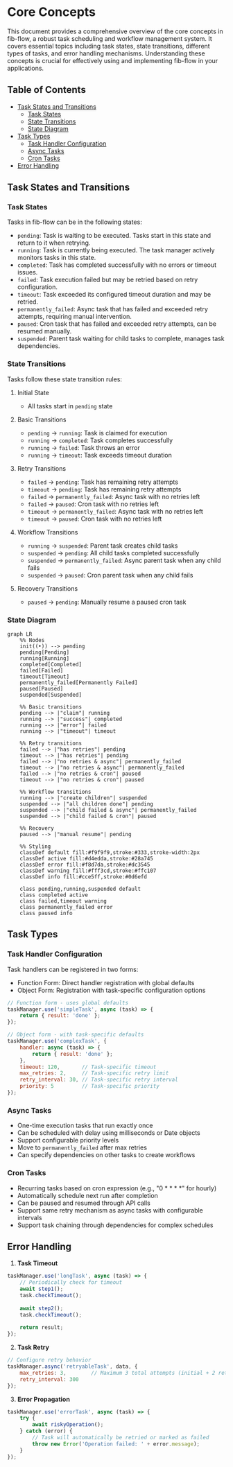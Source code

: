 # Core Concepts

This document provides a comprehensive overview of the core concepts in fib-flow, a robust task scheduling and workflow management system. It covers essential topics including task states, state transitions, different types of tasks, and error handling mechanisms. Understanding these concepts is crucial for effectively using and implementing fib-flow in your applications.

## Table of Contents
- [Task States and Transitions](#task-states-and-transitions)
  - [Task States](#task-states)
  - [State Transitions](#state-transitions)
  - [State Diagram](#state-diagram)
- [Task Types](#task-types)
  - [Task Handler Configuration](#task-handler-configuration)
  - [Async Tasks](#async-tasks)
  - [Cron Tasks](#cron-tasks)
- [Error Handling](#error-handling)

## Task States and Transitions

### Task States

Tasks in fib-flow can be in the following states:

- `pending`: Task is waiting to be executed. Tasks start in this state and return to it when retrying.
- `running`: Task is currently being executed. The task manager actively monitors tasks in this state.
- `completed`: Task has completed successfully with no errors or timeout issues.
- `failed`: Task execution failed but may be retried based on retry configuration.
- `timeout`: Task exceeded its configured timeout duration and may be retried.
- `permanently_failed`: Async task that has failed and exceeded retry attempts, requiring manual intervention.
- `paused`: Cron task that has failed and exceeded retry attempts, can be resumed manually.
- `suspended`: Parent task waiting for child tasks to complete, manages task dependencies.

### State Transitions

Tasks follow these state transition rules:

1. Initial State
   - All tasks start in `pending` state

2. Basic Transitions
   - `pending` → `running`: Task is claimed for execution
   - `running` → `completed`: Task completes successfully
   - `running` → `failed`: Task throws an error
   - `running` → `timeout`: Task exceeds timeout duration

3. Retry Transitions
   - `failed` → `pending`: Task has remaining retry attempts
   - `timeout` → `pending`: Task has remaining retry attempts
   - `failed` → `permanently_failed`: Async task with no retries left
   - `failed` → `paused`: Cron task with no retries left
   - `timeout` → `permanently_failed`: Async task with no retries left
   - `timeout` → `paused`: Cron task with no retries left

4. Workflow Transitions
   - `running` → `suspended`: Parent task creates child tasks
   - `suspended` → `pending`: All child tasks completed successfully
   - `suspended` → `permanently_failed`: Async parent task when any child fails
   - `suspended` → `paused`: Cron parent task when any child fails

5. Recovery Transitions
   - `paused` → `pending`: Manually resume a paused cron task

### State Diagram

```mermaid
graph LR
    %% Nodes
    init((•)) --> pending
    pending[Pending]
    running[Running]
    completed[Completed]
    failed[Failed]
    timeout[Timeout]
    permanently_failed[Permanently Failed]
    paused[Paused]
    suspended[Suspended]
    
    %% Basic transitions
    pending --> |"claim"| running
    running --> |"success"| completed
    running --> |"error"| failed
    running --> |"timeout"| timeout
    
    %% Retry transitions
    failed --> |"has retries"| pending
    timeout --> |"has retries"| pending
    failed --> |"no retries & async"| permanently_failed
    timeout --> |"no retries & async"| permanently_failed
    failed --> |"no retries & cron"| paused
    timeout --> |"no retries & cron"| paused
    
    %% Workflow transitions
    running --> |"create children"| suspended
    suspended --> |"all children done"| pending
    suspended --> |"child failed & async"| permanently_failed
    suspended --> |"child failed & cron"| paused
    
    %% Recovery
    paused --> |"manual resume"| pending
    
    %% Styling
    classDef default fill:#f9f9f9,stroke:#333,stroke-width:2px
    classDef active fill:#d4edda,stroke:#28a745
    classDef error fill:#f8d7da,stroke:#dc3545
    classDef warning fill:#fff3cd,stroke:#ffc107
    classDef info fill:#cce5ff,stroke:#0d6efd
    
    class pending,running,suspended default
    class completed active
    class failed,timeout warning
    class permanently_failed error
    class paused info
```

## Task Types

### Task Handler Configuration
Task handlers can be registered in two forms:
- Function Form: Direct handler registration with global defaults
- Object Form: Registration with task-specific configuration options

```javascript
// Function form - uses global defaults
taskManager.use('simpleTask', async (task) => {
    return { result: 'done' };
});

// Object form - with task-specific defaults
taskManager.use('complexTask', {
    handler: async (task) => {
        return { result: 'done' };
    },
    timeout: 120,       // Task-specific timeout
    max_retries: 2,     // Task-specific retry limit
    retry_interval: 30, // Task-specific retry interval
    priority: 5         // Task-specific priority
});
```

### Async Tasks
- One-time execution tasks that run exactly once
- Can be scheduled with delay using milliseconds or Date objects
- Support configurable priority levels
- Move to `permanently_failed` after max retries
- Can specify dependencies on other tasks to create workflows

### Cron Tasks
- Recurring tasks based on cron expression (e.g., "0 * * * *" for hourly)
- Automatically schedule next run after completion
- Can be paused and resumed through API calls
- Support same retry mechanism as async tasks with configurable intervals
- Support task chaining through dependencies for complex schedules

## Error Handling

1. **Task Timeout**
```javascript
taskManager.use('longTask', async (task) => {
    // Periodically check for timeout
    await step1();
    task.checkTimeout();
    
    await step2();
    task.checkTimeout();
    
    return result;
});
```

2. **Task Retry**
```javascript
// Configure retry behavior
taskManager.async('retryableTask', data, {
    max_retries: 3,        // Maximum 3 total attempts (initial + 2 retries)
    retry_interval: 300
});
```

3. **Error Propagation**
```javascript
taskManager.use('errorTask', async (task) => {
    try {
        await riskyOperation();
    } catch (error) {
        // Task will automatically be retried or marked as failed
        throw new Error('Operation failed: ' + error.message);
    }
});
```
